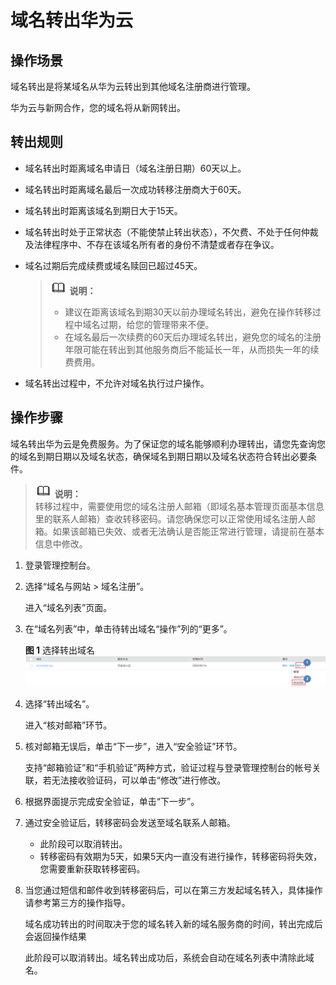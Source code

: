 # 域名转出华为云<a name="domain_ug_350004"></a>

## 操作场景<a name="zh-cn_topic_0186353709_section106861716161919"></a>

域名转出是将某域名从华为云转出到其他域名注册商进行管理。

华为云与新网合作，您的域名将从新网转出。

## 转出规则<a name="zh-cn_topic_0186353709_section17609184510207"></a>

-   域名转出时距离域名申请日（域名注册日期）60天以上。
-   域名转出时距离域名最后一次成功转移注册商大于60天。
-   域名转出时距离该域名到期日大于15天。
-   域名转出时处于正常状态（不能使禁止转出状态），不欠费、不处于任何仲裁及法律程序中、不存在该域名所有者的身份不清楚或者存在争议。
-   域名过期后完成续费或域名赎回已超过45天。

    >![](public_sys-resources/icon-note.gif) **说明：**   
    >-   建议在距离该域名到期30天以前办理域名转出，避免在操作转移过程中域名过期，给您的管理带来不便。  
    >-   在域名最后一次续费的60天后办理域名转出，避免您的域名的注册年限可能在转出到其他服务商后不能延长一年，从而损失一年的续费费用。  

-   域名转出过程中，不允许对域名执行过户操作。

## 操作步骤<a name="zh-cn_topic_0186353709_section144851039151917"></a>

域名转出华为云是免费服务。为了保证您的域名能够顺利办理转出，请您先查询您的域名到期日期以及域名状态，确保域名到期日期以及域名状态符合转出必要条件。

>![](public_sys-resources/icon-note.gif) **说明：**   
>转移过程中，需要使用您的域名注册人邮箱（即域名基本管理页面基本信息里的联系人邮箱）查收转移密码。请您确保您可以正常使用域名注册人邮箱。如果该邮箱已失效、或者无法确认是否能正常进行管理，请提前在基本信息中修改。  

1.  登录管理控制台。
2.  选择“域名与网站 \> 域名注册”。

    进入“域名列表”页面。

3.  在“域名列表”中，单击待转出域名“操作”列的“更多”。

    **图 1**  选择转出域名<a name="fig1315721716715"></a>  
    ![](figures/选择转出域名.png "选择转出域名")

4.  选择“转出域名”。

    进入“核对邮箱”环节。

5.  核对邮箱无误后，单击“下一步”，进入“安全验证”环节。

    支持“邮箱验证”和“手机验证”两种方式，验证过程与登录管理控制台的帐号关联，若无法接收验证码，可以单击“修改”进行修改。

6.  根据界面提示完成安全验证，单击“下一步”。
7.  通过安全验证后，转移密码会发送至域名联系人邮箱。
    -   此阶段可以取消转出。
    -   转移密码有效期为5天，如果5天内一直没有进行操作，转移密码将失效，您需要重新获取转移密码。

8.  当您通过短信和邮件收到转移密码后，可以在第三方发起域名转入，具体操作请参考第三方的操作指导。

    域名成功转出的时间取决于您的域名转入新的域名服务商的时间，转出完成后会返回操作结果

    此阶段可以取消转出。域名转出成功后，系统会自动在域名列表中清除此域名。


